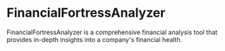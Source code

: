 # FinancialFortressAnalyzer
FinancialFortressAnalyzer is a comprehensive financial analysis tool that provides in-depth insights into a company's financial health.
